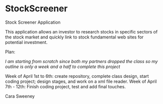 # StockScreener
Stock Screener Application

This application allows an investor to research stocks in specific sectors of the stock market and quickly link to stock fundamental web sites for potential investment.

Plan:


*I am starting from scratch since both my partners dropped the class so my outline is only a week and a half to complete this project*


Week of April 1st to 6th: create repository, complete class design, start coding project; design stages, and work on a xml file reader. 
Week of April 7th - 12th: Finish coding project, test and add final touches. 

Cara Sweeney

